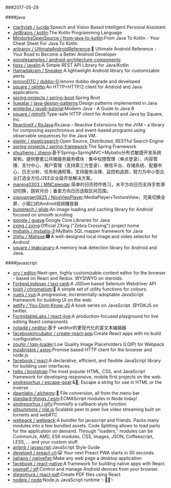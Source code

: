 ###2017-05-29 

####java
* [claritylab / lucida](https://github.com/claritylab/lucida):Speech and Vision Based Intelligent Personal Assistant
* [JetBrains / kotlin](https://github.com/JetBrains/kotlin):The Kotlin Programming Language
* [MindorksOpenSource / from-java-to-kotlin](https://github.com/MindorksOpenSource/from-java-to-kotlin):From Java To Kotlin - Your Cheat Sheet For Java To Kotlin
* [aritraroy / UltimateAndroidReference](https://github.com/aritraroy/UltimateAndroidReference):🚀 Ultimate Android Reference - Your Road to Become a Better Android Developer
* [googlesamples / android-architecture-components](https://github.com/googlesamples/android-architecture-components):
* [tipsy / javalin](https://github.com/tipsy/javalin):A Simple REST API Library for Java/Kotlin
* [Hamadakram / Sneaker](https://github.com/Hamadakram/Sneaker):A lightweight Android library for customizable alerts
* [lenovoDTC / dubbo-G](https://github.com/lenovoDTC/dubbo-G):lenovo dubbo degrade and developed
* [square / okhttp](https://github.com/square/okhttp):An HTTP+HTTP/2 client for Android and Java applications.
* [spring-projects / spring-boot](https://github.com/spring-projects/spring-boot):Spring Boot
* [iluwatar / java-design-patterns](https://github.com/iluwatar/java-design-patterns):Design patterns implemented in Java
* [winterbe / java8-tutorial](https://github.com/winterbe/java8-tutorial):Modern Java - A Guide to Java 8
* [square / retrofit](https://github.com/square/retrofit):Type-safe HTTP client for Android and Java by Square, Inc.
* [ReactiveX / RxJava](https://github.com/ReactiveX/RxJava):RxJava – Reactive Extensions for the JVM – a library for composing asynchronous and event-based programs using observable sequences for the Java VM.
* [elastic / elasticsearch](https://github.com/elastic/elasticsearch):Open Source, Distributed, RESTful Search Engine
* [spring-projects / spring-framework](https://github.com/spring-projects/spring-framework):The Spring Framework
* [shuzheng / zheng](https://github.com/shuzheng/zheng):基于Spring+SpringMVC+Mybatis分布式敏捷开发系统架构，提供整套公共微服务服务模块：集中权限管理（单点登录）、内容管理、支付中心、用户管理（支持第三方登录）、微信平台、存储系统、配置中心、日志分析、任务和通知等，支持服务治理、监控和追踪，努力为中小型企业打造全方位J2EE企业级开发解决方案。
* [maning0303 / MNCalendar](https://github.com/maning0303/MNCalendar):简单的日历控件练习，水平方向日历支持手势滑动切换，跳转月份；垂直方向日历选取区间范围。
* [xiaoyanger0825 / NiceVieoPlayer](https://github.com/xiaoyanger0825/NiceVieoPlayer):MediaPlayer+TextureView，完美切换全屏、小窗口的Android视频播放器
* [bumptech / glide](https://github.com/bumptech/glide):An image loading and caching library for Android focused on smooth scrolling
* [google / guava](https://github.com/google/guava):Google Core Libraries for Java
* [zxing / zxing](https://github.com/zxing/zxing):Official ZXing ("Zebra Crossing") project home
* [mybatis / mybatis-3](https://github.com/mybatis/mybatis-3):MyBatis SQL mapper framework for Java
* [zhihu / Matisse](https://github.com/zhihu/Matisse):🎆 A well-designed local image and video selector for Android
* [square / leakcanary](https://github.com/square/leakcanary):A memory leak detection library for Android and Java.

####javascript
* [ory / editor](https://github.com/ory/editor):Next-gen, highly customizable content editor for the browser - based on React and Redux. WYSIWYG on steroids.
* [ForbesLindesay / taxi-rank](https://github.com/ForbesLindesay/taxi-rank):A JSDom based Selenium Webdriver API
* [toish / chromatism](https://github.com/toish/chromatism):🌈 A simple set of utility functions for colours.
* [vuejs / vue](https://github.com/vuejs/vue):A progressive, incrementally-adoptable JavaScript framework for building UI on the web.
* [getify / You-Dont-Know-JS](https://github.com/getify/You-Dont-Know-JS):A book series on JavaScript. @YDKJS on twitter.
* [FormidableLabs / react-live](https://github.com/FormidableLabs/react-live):A production-focused playground for live editing React components
* [notadd / neditor](https://github.com/notadd/neditor):基于 ueditor的更现代化的富文本编辑器
* [facebookincubator / create-react-app](https://github.com/facebookincubator/create-react-app):Create React apps with no build configuration.
* [zouhir / lqip-loader](https://github.com/zouhir/lqip-loader):Low Quality Image Placeholders (LQIP) for Webpack
* [mzabriskie / axios](https://github.com/mzabriskie/axios):Promise based HTTP client for the browser and node.js
* [facebook / react](https://github.com/facebook/react):A declarative, efficient, and flexible JavaScript library for building user interfaces.
* [twbs / bootstrap](https://github.com/twbs/bootstrap):The most popular HTML, CSS, and JavaScript framework for developing responsive, mobile first projects on the web.
* [sindresorhus / escape-goat](https://github.com/sindresorhus/escape-goat):&🐐; Escape a string for use in HTML or the inverse
* [dawnlabs / alchemy](https://github.com/dawnlabs/alchemy):🔮 File conversion, all from the menu bar
* [standard-things / esm](https://github.com/standard-things/esm):ECMAScript modules in Node today!
* [sindresorhus / pify](https://github.com/sindresorhus/pify):Promisify a callback-style function
* [gitsummore / nile.js](https://github.com/gitsummore/nile.js):Scalable peer to peer live video streaming built on torrents and webRTC
* [webpack / webpack](https://github.com/webpack/webpack):A bundler for javascript and friends. Packs many modules into a few bundled assets. Code Splitting allows to load parts for the application on demand. Through "loaders," modules can be CommonJs, AMD, ES6 modules, CSS, Images, JSON, Coffeescript, LESS, ... and your custom stuff.
* [airbnb / javascript](https://github.com/airbnb/javascript):JavaScript Style Guide
* [developit / preact-cli](https://github.com/developit/preact-cli):😺 Your next Preact PWA starts in 30 seconds.
* [jiahaog / nativefier](https://github.com/jiahaog/nativefier):Make any web page a desktop application
* [facebook / react-native](https://github.com/facebook/react-native):A framework for building native apps with React.
* [openstf / stf](https://github.com/openstf/stf):Control and manage Android devices from your browser.
* [diegomura / react-pdf](https://github.com/diegomura/react-pdf):Create PDF files using React
* [nodejs / node](https://github.com/nodejs/node):Node.js JavaScript runtime ✨🐢🚀✨
